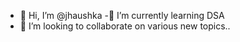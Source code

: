 - 👋 Hi, I’m @jhaushka
-🌱 I’m currently learning DSA
- 💞️ I’m looking to collaborate on various new topics..

<!---
jhaushka/jhaushka is a ✨ special ✨ repository because its `README.md` (this file) appears on your GitHub profile.
You can click the Preview link to take a look at your changes.
--->
